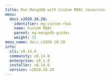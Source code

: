 ```yaml
---
title: Run MongoDB with Custom RBAC resources
menu:
  docs_v2020.10.28:
    identifier: mg-custom-rbac
    name: Custom RBAC
    parent: mg-mongodb-guides
    weight: 31
menu_name: docs_v2020.10.28
info:
  cli: v0.14.0
  community: v0.14.0
  enterprise: v0.1.0
  installer: v0.14.0
  version: v2020.10.28
---
```


